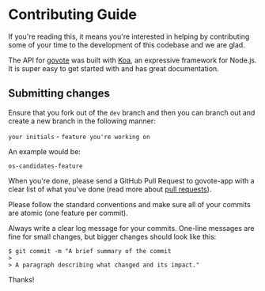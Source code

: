 # Contributing Guide
If you're reading this, it means you're interested in helping by contributing some of your time to the development of this codebase and we are glad.

The API for [govote](https://govote.org.ng) was built with [Koa](http://koajs.com/), an expressive framework for Node.js. It is super easy to get started with and has great documentation.

## Submitting changes

Ensure that you fork out of the `dev` branch and then you can branch out and create a new branch in the following manner:

`your initials` - `feature you're working on`

An example would be:

`os-candidates-feature`

When you're done, please send a GitHub Pull Request to govote-app with a clear list of what you've done (read more about [pull requests](http://help.github.com/pull-requests/)). 


Please follow the standard conventions and make sure all of your commits are atomic (one feature per commit).

Always write a clear log message for your commits. One-line messages are fine for small changes, but bigger changes should look like this:

```
$ git commit -m "A brief summary of the commit
> 
> A paragraph describing what changed and its impact."
```

Thanks!